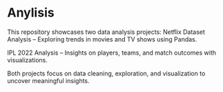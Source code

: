 # Anylisis
This repository showcases two data analysis projects:
Netflix Dataset Analysis – Exploring trends in movies and TV shows using Pandas.

IPL 2022 Analysis – Insights on players, teams, and match outcomes with visualizations.

Both projects focus on data cleaning, exploration, and visualization to uncover meaningful insights.
